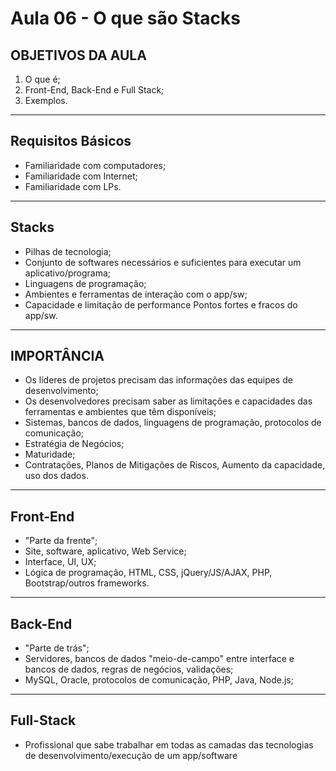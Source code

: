 # Aula 06 - O que são Stacks

## OBJETIVOS DA AULA

1. O que é;
2. Front-End, Back-End e Full Stack;
3. Exemplos.

---

## Requisitos Básicos

- Familiaridade com computadores;
- Familiaridade com Internet;
- Familiaridade com LPs.

---

## Stacks

- Pilhas de tecnologia;
- Conjunto de softwares necessários e suficientes para executar um aplicativo/programa;
- Linguagens de programação;
- Ambientes e ferramentas de interação com o app/sw;
- Capacidade e limitação de performance Pontos fortes e fracos do app/sw.

---

## IMPORTÂNCIA

- Os líderes de projetos precisam das informações das equipes de desenvolvimento;
- Os desenvolvedores precisam saber as limitações e capacidades das ferramentas e ambientes que têm disponíveis;
- Sistemas, bancos de dados, linguagens de programação, protocolos de comunicação;
- Estratégia de Negócios;
- Maturidade;
- Contratações, Planos de Mitigações de Riscos, Aumento da capacidade, uso dos dados.

---

## Front-End

- "Parte da frente";
- Site, software, aplicativo, Web Service;
- Interface, UI, UX;
- Lógica de programação, HTML, CSS, jQuery/JS/AJAX, PHP, Bootstrap/outros frameworks.

---

## Back-End

- "Parte de trás";
- Servidores, bancos de dados "meio-de-campo" entre interface e bancos de dados, regras de negócios, validações;
- MySQL, Oracle, protocolos de comunicação, PHP, Java, Node.js;

---

## Full-Stack

- Profissional que sabe trabalhar em todas as camadas das tecnologias de desenvolvimento/execução de um app/software